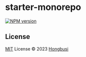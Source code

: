 # starter-monorepo

[![NPM version](https://img.shields.io/npm/v/starter-monorepo?color=a1b858&label=)](https://www.npmjs.com/package/starter-monorepo)

## License

[MIT](./LICENSE) License © 2023 [Hongbusi](https://github.com/Hongbusi) 

